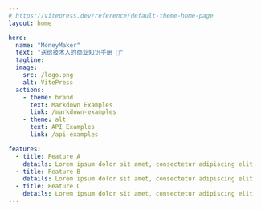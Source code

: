 ```yaml
---
# https://vitepress.dev/reference/default-theme-home-page
layout: home

hero:
  name: "MoneyMaker"
  text: "送给技术人的商业知识手册 🍻"
  tagline: 
  image:
    src: /logo.png
    alt: VitePress
  actions:
    - theme: brand
      text: Markdown Examples
      link: /markdown-examples
    - theme: alt
      text: API Examples
      link: /api-examples

features:
  - title: Feature A
    details: Lorem ipsum dolor sit amet, consectetur adipiscing elit
  - title: Feature B
    details: Lorem ipsum dolor sit amet, consectetur adipiscing elit
  - title: Feature C
    details: Lorem ipsum dolor sit amet, consectetur adipiscing elit
---
```


